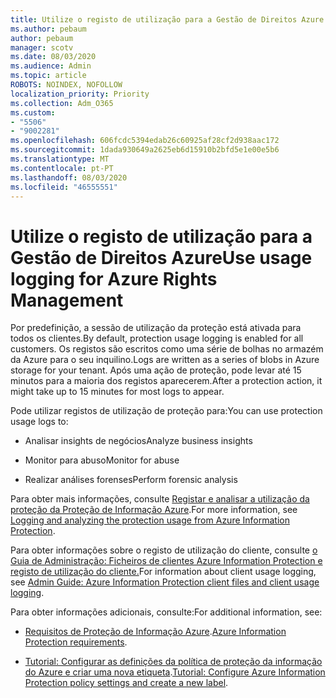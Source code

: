 ```yaml
---
title: Utilize o registo de utilização para a Gestão de Direitos Azure
ms.author: pebaum
author: pebaum
manager: scotv
ms.date: 08/03/2020
ms.audience: Admin
ms.topic: article
ROBOTS: NOINDEX, NOFOLLOW
localization_priority: Priority
ms.collection: Adm_O365
ms.custom:
- "5506"
- "9002281"
ms.openlocfilehash: 606fcdc5394edab26c60925af28cf2d938aac172
ms.sourcegitcommit: 1dada930649a2625eb6d15910b2bfd5e1e00e5b6
ms.translationtype: MT
ms.contentlocale: pt-PT
ms.lasthandoff: 08/03/2020
ms.locfileid: "46555551"
---
```

# <a name="use-usage-logging-for-azure-rights-management"></a><span data-ttu-id="6e2bd-102">Utilize o registo de utilização para a Gestão de Direitos Azure</span><span class="sxs-lookup"><span data-stu-id="6e2bd-102">Use usage logging for Azure Rights Management</span></span>

<span data-ttu-id="6e2bd-103">Por predefinição, a sessão de utilização da proteção está ativada para todos os clientes.</span><span class="sxs-lookup"><span data-stu-id="6e2bd-103">By default, protection usage logging is enabled for all customers.</span></span> <span data-ttu-id="6e2bd-104">Os registos são escritos como uma série de bolhas no armazém da Azure para o seu inquilino.</span><span class="sxs-lookup"><span data-stu-id="6e2bd-104">Logs are written as a series of blobs in Azure storage for your tenant.</span></span> <span data-ttu-id="6e2bd-105">Após uma ação de proteção, pode levar até 15 minutos para a maioria dos registos aparecerem.</span><span class="sxs-lookup"><span data-stu-id="6e2bd-105">After a protection action, it might take up to 15 minutes for most logs to appear.</span></span>

<span data-ttu-id="6e2bd-106">Pode utilizar registos de utilização de proteção para:</span><span class="sxs-lookup"><span data-stu-id="6e2bd-106">You can use protection usage logs to:</span></span>

- <span data-ttu-id="6e2bd-107">Analisar insights de negócios</span><span class="sxs-lookup"><span data-stu-id="6e2bd-107">Analyze business insights</span></span>

- <span data-ttu-id="6e2bd-108">Monitor para abuso</span><span class="sxs-lookup"><span data-stu-id="6e2bd-108">Monitor for abuse</span></span>

- <span data-ttu-id="6e2bd-109">Realizar análises forenses</span><span class="sxs-lookup"><span data-stu-id="6e2bd-109">Perform forensic analysis</span></span>

<span data-ttu-id="6e2bd-110">Para obter mais informações, consulte [Registar e analisar a utilização da proteção da Proteção de Informação Azure](https://docs.microsoft.com/azure/information-protection/log-analyze-usage).</span><span class="sxs-lookup"><span data-stu-id="6e2bd-110">For more information, see [Logging and analyzing the protection usage from Azure Information Protection](https://docs.microsoft.com/azure/information-protection/log-analyze-usage).</span></span>

<span data-ttu-id="6e2bd-111">Para obter informações sobre o registo de utilização do cliente, consulte [o Guia de Administração: Ficheiros de clientes Azure Information Protection e registo de utilização do cliente.](https://docs.microsoft.com/azure/information-protection/rms-client/client-admin-guide-files-and-logging)</span><span class="sxs-lookup"><span data-stu-id="6e2bd-111">For information about client usage logging, see [Admin Guide: Azure Information Protection client files and client usage logging](https://docs.microsoft.com/azure/information-protection/rms-client/client-admin-guide-files-and-logging).</span></span>

<span data-ttu-id="6e2bd-112">Para obter informações adicionais, consulte:</span><span class="sxs-lookup"><span data-stu-id="6e2bd-112">For additional information, see:</span></span>

- <span data-ttu-id="6e2bd-113">[Requisitos de Proteção de Informação Azure](https://docs.microsoft.com/azure/information-protection/get-started/requirements).</span><span class="sxs-lookup"><span data-stu-id="6e2bd-113">[Azure Information Protection requirements](https://docs.microsoft.com/azure/information-protection/get-started/requirements).</span></span>
    
- <span data-ttu-id="6e2bd-114">[Tutorial: Configurar as definições da política de proteção da informação do Azure e criar uma nova etiqueta](https://docs.microsoft.com/azure/information-protection/get-started/infoprotect-quick-start-tutorial).</span><span class="sxs-lookup"><span data-stu-id="6e2bd-114">[Tutorial: Configure Azure Information Protection policy settings and create a new label](https://docs.microsoft.com/azure/information-protection/get-started/infoprotect-quick-start-tutorial).</span></span>